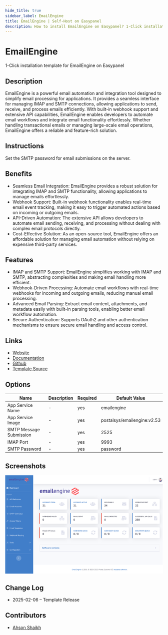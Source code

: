 ```yaml
---
hide_title: true
sidebar_label: EmailEngine
title: EmailEngine | Self-Host on Easypanel
description: How to install EmailEngine on Easypanel? 1-Click installation template for EmailEngine on Easypanel
---
```


<!-- generated -->

# EmailEngine

1-Click installation template for EmailEngine on Easypanel

## Description

EmailEngine is a powerful email automation and integration tool designed to simplify email processing for applications. It provides a seamless interface for managing IMAP and SMTP connections, allowing applications to send, receive, and process emails efficiently. With built-in webhook support and extensive API capabilities, EmailEngine enables developers to automate email workflows and integrate email functionality effortlessly. Whether handling transactional emails or managing large-scale email operations, EmailEngine offers a reliable and feature-rich solution.

## Instructions

Set the SMTP password for email submissions on the server.

## Benefits

- Seamless Email Integration: EmailEngine provides a robust solution for integrating IMAP and SMTP functionality, allowing applications to manage emails effortlessly.
- Webhook Support: Built-in webhook functionality enables real-time email event tracking, making it easy to trigger automated actions based on incoming or outgoing emails.
- API-Driven Automation: The extensive API allows developers to automate email sending, receiving, and processing without dealing with complex email protocols directly.
- Cost-Effective Solution: As an open-source tool, EmailEngine offers an affordable solution for managing email automation without relying on expensive third-party services.

## Features

- IMAP and SMTP Support: EmailEngine simplifies working with IMAP and SMTP, abstracting complexities and making email handling more efficient.
- Webhook-Driven Processing: Automate email workflows with real-time webhooks for incoming and outgoing emails, reducing manual email processing.
- Advanced Email Parsing: Extract email content, attachments, and metadata easily with built-in parsing tools, enabling better email workflow automation.
- Secure Authentication: Supports OAuth2 and other authentication mechanisms to ensure secure email handling and access control.

## Links

- [Website](https://emailengine.app)
- [Documentation](https://api.emailengine.app/)
- [Github](https://github.com/postalsys/emailengine)
- [Template Source](https://github.com/easypanel-io/templates/tree/main/templates/emailengine)

## Options

Name | Description | Required | Default Value
-|-|-|-
App Service Name | - | yes | emailengine
App Service Image | - | yes | postalsys/emailengine:v2.53
SMTP Message Submission | - | yes | 2525
IMAP Port | - | yes | 9993
SMTP Password | - | yes | password

## Screenshots

![EmailEngine Screenshot](./assets/screenshot.png)

## Change Log

- 2025-02-06 – Template Release

## Contributors

- [Ahson Shaikh](https://github.com/Ahson-Shaikh)
